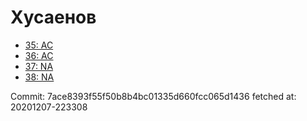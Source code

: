 # Хусаенов
- [35: AC](35.md)
- [36: AC](36.md)
- [37: NA](37.md)
- [38: NA](38.md)

Commit: 7ace8393f55f50b8b4bc01335d660fcc065d1436
 fetched at: 20201207-223308
